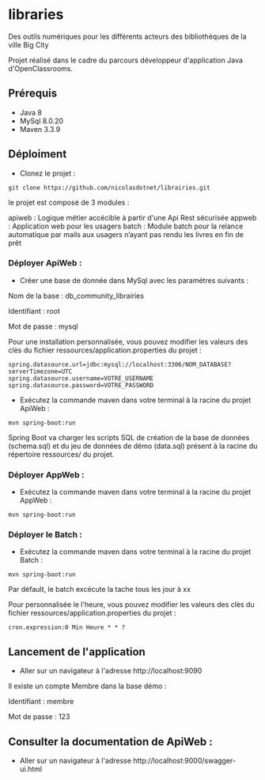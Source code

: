 # libraries

Des outils numériques pour les différents acteurs des bibliothèques de la ville Big City

Projet réalisé dans le cadre du parcours développeur d'application Java d'OpenClassrooms.


## Prérequis

- Java 8
- MySql 8.0.20
- Maven 3.3.9

## Déploiment

- Clonez le projet : 

```shell
git clone https://github.com/nicolasdotnet/librairies.git
```

le projet est composé de 3 modules : 

apiweb : Logique métier accécible à partir d'une Api Rest sécurisée
appweb : Application web pour les usagers
batch : Module batch pour la relance automatique par mails aux usagers n’ayant pas rendu les livres en fin de prêt 

### Déployer ApiWeb : 

- Créer une base de donnée dans MySql avec les paramétres suivants : 

Nom de la base  : db_community_librairies

Identifiant : root

Mot de passe : mysql

Pour une installation personnalisée, vous pouvez modifier les valeurs des clès du fichier ressources/application.properties du projet :  

```shell
spring.datasource.url=jdbc:mysql://localhost:3306/NOM_DATABASE?serverTimezone=UTC
spring.datasource.username=VOTRE_USERNAME
spring.datasource.password=VOTRE_PASSWORD
```
- Exécutez la commande maven dans votre terminal à la racine du projet ApiWeb :

```shell
mvn spring-boot:run
```
Spring Boot va charger les scripts SQL de création de la base de données (schema.sql) et du jeu de données de démo (data.sql) présent à la racine du répertoire ressources/ du projet.

### Déployer AppWeb :

- Exécutez la commande maven dans votre terminal à la racine du projet AppWeb :

```shell
mvn spring-boot:run
```

### Déployer le Batch : 

- Exécutez la commande maven dans votre terminal à la racine du projet Batch :

```shell
mvn spring-boot:run
```
Par défault, le batch excécute la tache tous les jour à xx

Pour personnalisée le l'heure, vous pouvez modifier les valeurs des clès du fichier ressources/application.properties du projet : 

```shell
cron.expression:0 Min Heure * * ?
``` 

## Lancement de l'application

- Aller sur un navigateur à l'adresse http://localhost:9090

Il existe un compte Membre dans la base démo :

Identifiant : membre

Mot de passe : 123

## Consulter la documentation de ApiWeb : 

- Aller sur un navigateur à l'adresse http://localhost:9000/swagger-ui.html

